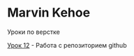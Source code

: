 

# Marvin Kehoe
Уроки по верстке

[Урок 12](https://marvinkehoe.github.io/lesson_12/ "Урок 12") - Работа с репозиторием github
